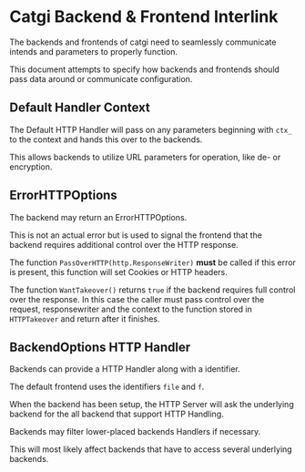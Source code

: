 # Catgi Backend & Frontend Interlink

The backends and frontends of catgi need to seamlessly communicate
intends and parameters to properly function.

This document attempts to specify how backends and frontends should
pass data around or communicate configuration.

## Default Handler Context

The Default HTTP Handler will pass on any parameters beginning
with `ctx_` to the context and hands this over to the backends.

This allows backends to utilize URL parameters for operation, like de- or
encryption.

## ErrorHTTPOptions

The backend may return an ErrorHTTPOptions.

This is not an actual error but is used to signal the frontend that the
backend requires additional control over the HTTP response.

The function `PassOverHTTP(http.ResponseWriter)` **must** be called if
this error is present, this function will set Cookies or HTTP headers.

The function `WantTakeover()` returns `true` if the backend requires full
control over the response. In this case the caller must pass control
over the request, responsewriter and the context to the function
stored in `HTTPTakeover` and return after it finishes.

## BackendOptions HTTP Handler

Backends can provide a HTTP Handler along with a identifier.

The default frontend uses the identifiers `file` and `f`.

When the backend has been setup, the HTTP Server will ask
the underlying backend for the all backend that support
HTTP Handling.

Backends may filter lower-placed backends Handlers if necessary.

This will most likely affect backends that have to access several underlying
backends.
